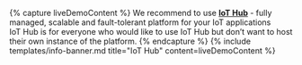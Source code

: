 {% capture liveDemoContent %}
We recommend to use  [**IoT Hub**](https://thingsboard.cloud/signup) - fully managed, scalable and fault-tolerant platform for your IoT applications<br>
IoT Hub is for everyone who would like to use IoT Hub but don’t want to host their own instance of the platform.
{% endcapture %}
{% include templates/info-banner.md title="IoT Hub" content=liveDemoContent %}




